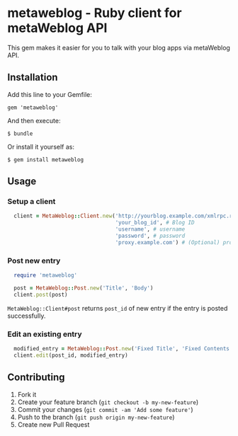 # metaweblog - Ruby client for metaWeblog API

This gem makes it easier for you to talk with your blog apps via metaWeblog API.

## Installation

Add this line to your Gemfile:

    gem 'metaweblog'

And then execute:

    $ bundle

Or install it yourself as:

    $ gem install metaweblog

## Usage

### Setup a client

```ruby
  client = MetaWeblog::Client.new('http://yourblog.example.com/xmlrpc.rb', # XML-RPC endpoint
                                  'your_blog_id', # Blog ID
                                  'username', # username
                                  'password', # password
                                  'proxy.example.com') # (Optional) proxy
```

### Post new entry

```ruby
  require 'metaweblog'

  post = MetaWeblog::Post.new('Title', 'Body')
  client.post(post)
```

`MetaWeblog::Client#post` returns `post_id` of new entry if the entry is posted successfully. 

### Edit an existing entry

```ruby
  modified_entry = MetaWeblog::Post.new('Fixed Title', 'Fixed Contents')
  client.edit(post_id, modified_entry)
```


## Contributing

1. Fork it
2. Create your feature branch (`git checkout -b my-new-feature`)
3. Commit your changes (`git commit -am 'Add some feature'`)
4. Push to the branch (`git push origin my-new-feature`)
5. Create new Pull Request

